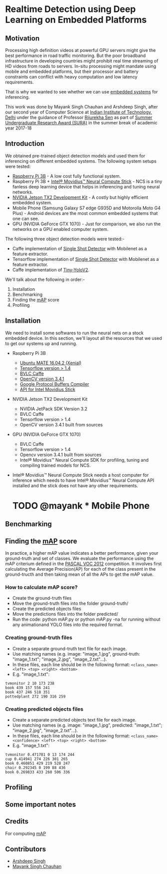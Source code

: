 # Realtime Detection using Deep Learning on Embedded Platforms
## Motivation
Processing high definition videos at powerful GPU servers might give the best performance in road traffic monitoring. But the poor broadband infrastructure in developing countries might prohibit real time streaming of HD videos from roads to servers. In-situ processing might mandate using mobile and embedded platforms, but their processor and battery constraints can conflict with heavy computation and low latency requirements.

That is why we wanted to see whether we can use [embedded systems](https://en.wikipedia.org/wiki/Embedded_system) for inferencing. 

This work was done by Mayank Singh Chauhan and Arshdeep Singh, after our second year of Computer Science at [Indian Institute of Technology, Delhi](http://www.iitd.ac.in/) under the guidance of Professor [Rijurekha Sen](http://www.cse.iitd.ernet.in/~rijurekha/) as part of [Summer Undergraduate Research Award (SURA)](http://ird.iitd.ac.in/content/summer-undergraduate-research-award-sura) in the summer break of academic year 2017-18

## Introduction
We obtained pre-trained object detection models and used them for inferencing on different embedded systems. The following system setups were tested:
* [Raspberry Pi 3B](https://www.raspberrypi.org/products/raspberry-pi-3-model-b/) - A low cost fully functional system.
* Raspberry Pi 3B + [Intel® Movidius™ Neural Compute Stick](https://developer.movidius.com/) - NCS is a tiny fanless deep learning device that helps in inferencing and tuning neural networks.
* [NVIDIA Jetson TX2 Development Kit](https://developer.nvidia.com/embedded/buy/jetson-tx2-devkit) - A costly but highly efficient embedded system.
* Mobile Phone (Samsung Galaxy S7 edge G935D and Motorolla Moto G4 Plus) - Android devices are the most common embedded systems that one can see.
* GPU (NVIDIA GeForce GTX 1070) - Just for comparison, we also run the networks on a GPU enabled computer system.

The following three object detection models were tested:-
* Caffe implementation of [Single Shot Detector](https://arxiv.org/abs/1512.02325) with Mobilenet as a feature extractor.
* Tensorflow implementation of [Single Shot Detector](https://arxiv.org/abs/1512.02325) with Mobilenet as a feature extractor.
* Caffe implementation of [Tiny-YoloV2](https://pjreddie.com/media/files/papers/YOLO9000.pdf).

We'll talk about the following in order:-
1. Installation
2. Benchmarking
3. Finding the [mAP](https://stackoverflow.com/a/37498432) score
4. Profiling

## Installation 
We need to install some softwares to run the neural nets on a stock embedded device. In this section, we'll layout all the resources that we used to get our systems up and running.

*  Raspberry Pi 3B
	* [Ubuntu MATE 16.04.2 (Xenial)](https://ubuntu-mate.org/raspberry-pi/)
	* [Tensorflow version > 1.4](https://github.com/lhelontra/tensorflow-on-arm)
	* [BVLC Caffe](https://github.com/leo2105/Caffe-installation-Raspberry-Pi-3)
	* [OpenCV version 3.4.1](https://www.pyimagesearch.com/2017/10/09/optimizing-opencv-on-the-raspberry-pi/)
	* [Google Protocol Buffers Compiler ](http://osdevlab.blogspot.com/2016/03/how-to-install-google-protocol-buffers.html)
	* [API for Intel Movidius Stick](https://www.pyimagesearch.com/2018/02/12/getting-started-with-the-intel-movidius-neural-compute-stick/)
*  NVIDIA Jetson TX2 Development Kit 
    * NVIDIA JetPack SDK Version 3.2 
    * BVLC Caffe 
    * Tensorflow version > 1.4
    * OpenCV version 3.4.1 built from sources

* GPU (NVIDIA GeForce GTX 1070)
    *   BVLC Caffe
    *   Tensorflow version > 1.4
    *   Opencv version 3.4.1 built from sources
    *    Intel® Movidius™ Neural Compute SDK for profiling, tuning and compiling trained models for NCS.
    
* Intel® Movidius™ Neural Compute Stick needs a host computer for inference which needs to have Intel® Movidius™ Neural Compute API installed and the stick does not have any other requirements.

	
	# TODO @mayank * Mobile Phone

## Benchmarking

## Finding the [mAP](https://stackoverflow.com/a/37498432) score
In practice, a higher mAP value indicates a better performance, given your ground-truth and set of classes. We evaluate the performance using the mAP criterium defined in the [PASCAL VOC 2012](http://host.robots.ox.ac.uk/pascal/VOC/voc2012/) competition. 
It involves first calculating the Average Precision(AP) for each of the class present in the ground-tructh and then taking mean of all the APs to get the mAP value.

### How to calculate mAP score?
* Create the ground-truth files
* Move the ground-truth files into the folder ground-truth/
* Create the predicted objects files
* Move the predictions files into the folder predicted/
* Run the code: python mAP.py or python mAP.py -na for running without any animationand YOLO files into the required format.

### Creating ground-truth files
* Create a separate ground-truth text file for each image.
* Use matching names (e.g. image: "image_1.jpg", ground-truth: "image_1.txt"; "image_2.jpg", "image_2.txt"...).
* In these files, each line should be in the following format:
```<class_name> <left> <top> <right> <bottom>```
* E.g. "image_1.txt":
```
tvmonitor 2 10 173 238
book 439 157 556 241
book 437 246 518 351
pottedplant 272 190 316 259
```
### Creating predicted objects files
* Create a separate predicted objects text file for each image.
* Use matching names (e.g. image: "image_1.jpg", predicted: "image_1.txt"; "image_2.jpg", "image_2.txt"...).
* In these files, each line should be in the following format:
```<class_name> <confidence> <left> <top> <right> <bottom>```
* E.g. "image_1.txt":
```
tvmonitor 0.471781 0 13 174 244
cup 0.414941 274 226 301 265
book 0.460851 429 219 528 247
chair 0.292345 0 199 88 436
book 0.269833 433 260 506 336
```

## Profiling

## Some important notes

## Credits
For computing [mAP](https://github.com/Cartucho/mAP) 

## Contributors
 * [Arshdeep Singh](https://github.com/4rshdeep)
 * [Mayank Singh Chauhan](https://github.com/mayanksingh2298)
    
